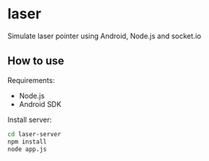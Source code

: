 laser
=====

Simulate laser pointer using Android, Node.js and socket.io

## How to use

Requirements:

* Node.js
* Android SDK

Install server:

````bash
cd laser-server
npm install
node app.js
